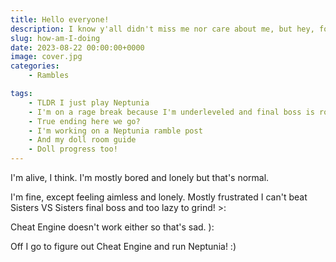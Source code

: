 ```yaml
---
title: Hello everyone!
description: I know y'all didn't miss me nor care about me, but hey, for the one person who do.
slug: how-am-I-doing
date: 2023-08-22 00:00:00+0000
image: cover.jpg
categories:
    - Rambles

tags:
    - TLDR I just play Neptunia
    - I'm on a rage break because I'm underleveled and final boss is rough
    - True ending here we go?
    - I'm working on a Neptunia ramble post
    - And my doll room guide
    - Doll progress too!
---
```


I'm alive, I think. I'm mostly bored and lonely but that's normal.

I'm fine, except feeling aimless and lonely. Mostly frustrated I can't beat Sisters VS Sisters final boss and too lazy to grind! >:

Cheat Engine doesn't work either so that's sad. ):

Off I go to figure out Cheat Engine and run Neptunia! :)